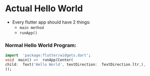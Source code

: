 # Actual Hello World

- Every flutter app should have 2 things:
  - `main method`
  - `runApp()`

### Normal Hello World Program:

```dart
import  'package:flutter/widgets.dart';
void  main() =>  runApp(Center(
child:  Text('Hello World', textDirection:  TextDirection.ltr,),
));
```
